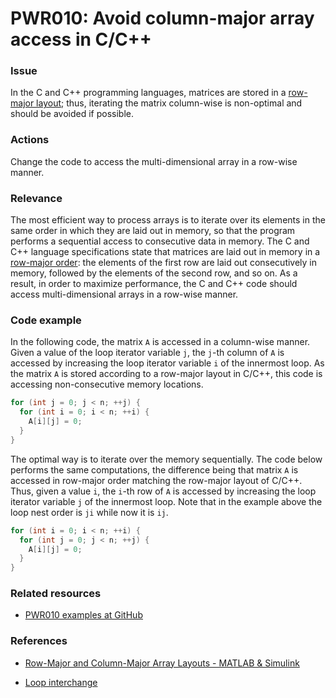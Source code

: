 # PWR010: Avoid column-major array access in C/C++

### Issue

In the  C and C++ programming languages, matrices are stored in a
[row-major layout](/Glossary/Row-major-and-column-major-order.md); thus,
iterating the matrix column-wise is non-optimal and should be avoided if
possible.

### Actions

Change the code to access the multi-dimensional array in a row-wise manner.

### Relevance

The most efficient way to process arrays is to iterate over its elements in the
same order in which they are laid out in memory, so that the program performs a
sequential access to consecutive data in memory. The C and C++ language
specifications state that matrices are laid out in memory in a
[row-major order](/Glossary/Row-major-and-column-major-order.md): the elements
of the first row are laid out consecutively in memory, followed by the elements
of the second row, and so on. As a result, in order to maximize performance, the
C and C++ code should access multi-dimensional arrays in a row-wise manner.

### Code example

In the following code, the matrix `A` is accessed in a column-wise manner. Given
a value of the loop iterator variable `j`, the `j`-th column of `A` is accessed
by increasing the loop iterator variable `i` of the innermost loop. As the
matrix `A` is stored according to a row-major layout in C/C++, this code is
accessing non-consecutive memory locations.

```c
for (int j = 0; j < n; ++j) {
  for (int i = 0; i < n; ++i) {
    A[i][j] = 0;
  }
}
```

The optimal way is to iterate over the memory sequentially. The code below
performs the same computations, the difference being that matrix `A` is accessed
in row-major order matching the row-major layout of C/C++. Thus, given a value
`i`, the `i`-th row of `A` is accessed by increasing the loop iterator variable
`j` of the innermost loop. Note that in the example above the loop nest order is
`ji` while now it is `ij`.

```c
for (int i = 0; i < n; ++i) {
  for (int j = 0; j < n; ++j) {
    A[i][j] = 0;
  }
}
```

### Related resources

* [PWR010 examples at GitHub](/Checks/PWR010)

### References

* [Row-Major and Column-Major Array Layouts - MATLAB & Simulink](https://www.mathworks.com/help/coder/ug/what-are-column-major-and-row-major-representation-1.html)

* [Loop interchange](/Glossary/Loop-interchange.md)
